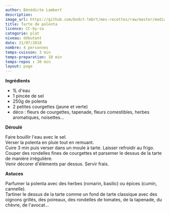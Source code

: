 ```yaml
---
author: Bénédicte Lambert
description: 
image_url: https://github.com/bndct-lmbrt/mes-recettes/raw/master/medias/tarte-polenta.jpg
title: Tarte de polenta
licence: CC-by-sa
categorie: plat
niveau: débutant
date: 21/07/2018
nombre: 4 personnes
temps-cuisson: 3 min
temps-preparation: 10 min
temps-repos : 30 min
layout: page
---
```



**Ingrédients**  
 

* 1L d'eau
* 1 pincée de sel 
* 250g de polenta
* 2 petites courgettes (jaune et verte)
* déco : fleurs de courgettes, tapenade, fleurs comestibles, herbes aromatiques, noisettes...


**Déroulé**

Faire bouillir l'eau avec le sel.  
Verser la polenta en pluie tout en remuant.  
Cuire 3 min puis verser dans un moule à tarte. 
Laisser refroidir au frigo.   
Couper des rondelles fines de courgettes et parsemer le dessus de la tarte de manière irrégulière.  
Venir décorer d'éléments par dessus. 
Servir frais.   


**Astuces** 

Parfumer la polenta avec des herbes (romarin, basilic) ou épices (cumin, cannelle).  
Tartiner le dessus de la tarte comme un fond de tarte classique avec des oignons grillés, des poireaux, des rondelles de tomates, de la tapenade, du chèvre, de l'avocat...   